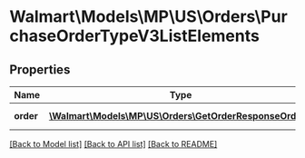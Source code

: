 # Walmart\Models\MP\US\Orders\PurchaseOrderTypeV3ListElements

## Properties

Name | Type | Description | Notes
------------ | ------------- | ------------- | -------------
**order** | [**\Walmart\Models\MP\US\Orders\GetOrderResponseOrder[]**](GetOrderResponseOrder.md) | Purchase Order List | [optional]


[[Back to Model list]](./) [[Back to API list]](../../../../../README.md#supported-apis) [[Back to README]](../../../../../README.md)
